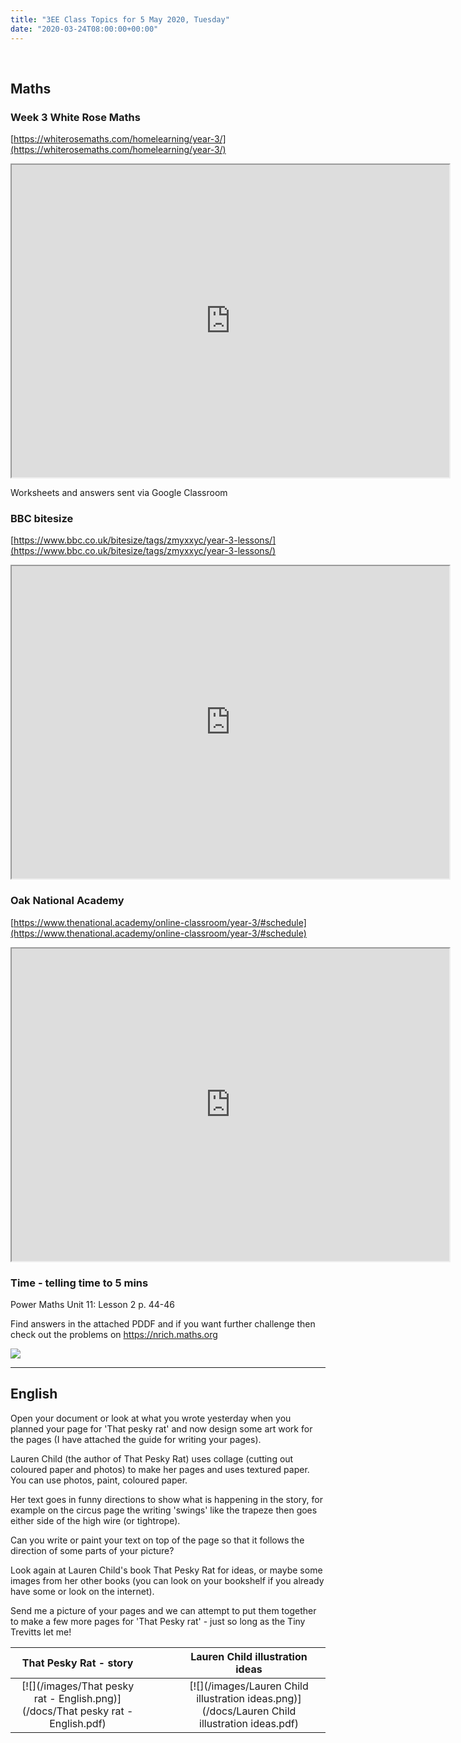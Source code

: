 ```yaml
---
title: "3EE Class Topics for 5 May 2020, Tuesday"
date: "2020-03-24T08:00:00+00:00"
---
```


&nbsp;

## Maths

### Week 3 White Rose Maths

[https://whiterosemaths.com/homelearning/year-3/](https://whiterosemaths.com/homelearning/year-3/)
<iframe src="https://whiterosemaths.com/homelearning/year-3/" width="700px" height="500px" allow="fullscreen" /></iframe>

Worksheets and answers sent via Google Classroom

### BBC bitesize

[https://www.bbc.co.uk/bitesize/tags/zmyxxyc/year-3-lessons/](https://www.bbc.co.uk/bitesize/tags/zmyxxyc/year-3-lessons/)
<iframe src="https://www.bbc.co.uk/bitesize/tags/zmyxxyc/year-3-lessons/" width="700px" height="500px" allowfullscreen /></iframe>

### Oak National Academy

[https://www.thenational.academy/online-classroom/year-3/#schedule](https://www.thenational.academy/online-classroom/year-3/#schedule)
<iframe src="https://www.thenational.academy/online-classroom/year-3/#schedule" width="700px" height="500px" allowfullscreen /></iframe>

### Time - telling time to 5 mins

Power Maths Unit 11: Lesson 2 p. 44-46

Find answers in the attached PDDF and if you want further challenge then check out the problems on https://nrich.maths.org

[![](/images/powermaths/y3/pm_y3_u10_practicebookanswers.png)](/docs/powermaths/y3/pm_y3_u10_practicebookanswers.pdf)

<hr>

## English

Open your document or look at what you wrote yesterday when you planned your page for 'That pesky rat' and now design some art work for the pages (I have attached the guide for writing your pages). 

Lauren Child (the author of That Pesky Rat) uses collage (cutting out coloured paper and photos) to make her pages and uses textured paper. You can use photos, paint, coloured paper. 

Her text goes in funny directions to show what is happening in the story, for example on the circus page the writing 'swings' like the trapeze then goes either side of the high wire (or tightrope).

Can you write or paint your text on top of the page so that it follows the direction of some parts of your picture? 

Look again at Lauren Child's book That Pesky Rat for ideas, or maybe some images from her other books (you can look on your bookshelf if you already have some or look on the internet).

Send me a picture of your pages and we can attempt to put them together to make a few more pages for 'That Pesky rat' - just so long as the Tiny Trevitts let me!

**That Pesky Rat - story** | &nbsp; &nbsp; | &nbsp; &nbsp; | **Lauren Child illustration ideas**
:---: | :---: | :---: | :---:
[![](/images/That pesky rat - English.png)](/docs/That pesky rat - English.pdf) | &nbsp; &nbsp; | &nbsp; &nbsp; | [![](/images/Lauren Child illustration ideas.png)](/docs/Lauren Child illustration ideas.pdf)


<br/>
<br/>

